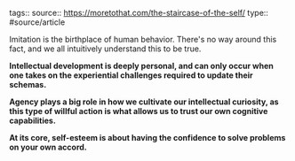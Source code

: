 tags::
source:: https://moretothat.com/the-staircase-of-the-self/
type:: #source/article

Imitation is the birthplace of human behavior. There's no way around this fact, and we all intuitively understand this to be true.

**Intellectual development is deeply personal, and can only occur when one takes on the experiential challenges required to update their schemas.**

**Agency plays a big role in how we cultivate our intellectual curiosity, as this type of willful action is what allows us to trust our own cognitive capabilities.**

**At its core, self-esteem is about having the confidence to solve problems on your own accord.**
